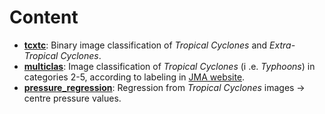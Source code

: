 # Content

*   **[tcxtc](tcxtc)**: Binary image classification of *Tropical Cyclones* and 
    *Extra-Tropical Cyclones*.
*   **[multiclas](pressure_regression)**: Image classification of *Tropical Cyclones* (i
    .e. *Typhoons*) in categories 2-5, according to labeling in 
    [JMA website](http://www.jma.go.jp/jma/jma-eng/jma-center/rsmc-hp-pub-eg/Besttracks/e_format_bst.html).
*   **[pressure_regression](pressure_regression)**: Regression from 
    *Tropical Cyclones* images -> centre pressure values. 
